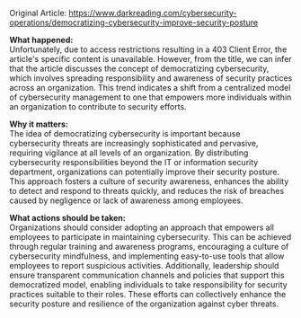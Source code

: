Original Article: https://www.darkreading.com/cybersecurity-operations/democratizing-cybersecurity-improve-security-posture

**What happened:**  
Unfortunately, due to access restrictions resulting in a 403 Client Error, the article's specific content is unavailable. However, from the title, we can infer that the article discusses the concept of democratizing cybersecurity, which involves spreading responsibility and awareness of security practices across an organization. This trend indicates a shift from a centralized model of cybersecurity management to one that empowers more individuals within an organization to contribute to security efforts.

**Why it matters:**  
The idea of democratizing cybersecurity is important because cybersecurity threats are increasingly sophisticated and pervasive, requiring vigilance at all levels of an organization. By distributing cybersecurity responsibilities beyond the IT or information security department, organizations can potentially improve their security posture. This approach fosters a culture of security awareness, enhances the ability to detect and respond to threats quickly, and reduces the risk of breaches caused by negligence or lack of awareness among employees.

**What actions should be taken:**  
Organizations should consider adopting an approach that empowers all employees to participate in maintaining cybersecurity. This can be achieved through regular training and awareness programs, encouraging a culture of cybersecurity mindfulness, and implementing easy-to-use tools that allow employees to report suspicious activities. Additionally, leadership should ensure transparent communication channels and policies that support this democratized model, enabling individuals to take responsibility for security practices suitable to their roles. These efforts can collectively enhance the security posture and resilience of the organization against cyber threats.